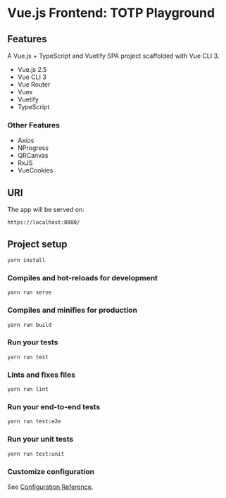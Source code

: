 # Vue.js Frontend: TOTP Playground

## Features

A Vue.js + TypeScript and Vuetify SPA project scaffolded with Vue CLI 3.

- Vue.js 2.5
- Vue CLI 3
- Vue Router
- Vuex
- Vuetify
- TypeScript

### Other Features

- Axios
- NProgress
- QRCanvas
- RxJS
- VueCookies

## URI

The app will be served on:

```
https://localhost:8080/
```

## Project setup

```
yarn install
```

### Compiles and hot-reloads for development

```
yarn run serve
```

### Compiles and minifies for production

```
yarn run build
```

### Run your tests

```
yarn run test
```

### Lints and fixes files

```
yarn run lint
```

### Run your end-to-end tests

```
yarn run test:e2e
```

### Run your unit tests

```
yarn run test:unit
```

### Customize configuration

See [Configuration Reference](https://cli.vuejs.org/config/).
